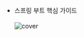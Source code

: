 * 스프링 부트 핵심 가이드<br><br>
![cover](https://github.com/user-attachments/assets/442d6930-2163-4f0c-92ab-32c1def7dda5)
